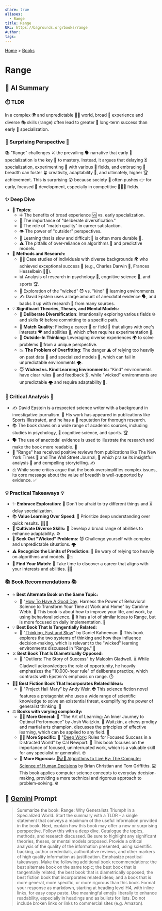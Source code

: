 ```yaml
---
share: true
aliases:
  - Range
title: Range
URL: https://bagrounds.org/books/range
Author: 
tags: 
---
```

[Home](../index.md) > [Books](./index.md)  
# Range  
## 🤖 AI Summary  
### ⏱️ TLDR  
In a complex 🌍 and unpredictable 😵‍💫 world, broad 🌁 experience and diverse 🎭 skills (range) often lead to greater 🚀 long-term success than early 👶 specialization.  
  
### 🤯 Surprising Perspective 🤯  
📚 "Range" challenges ⚔️ the prevailing 🗣️ narrative that early 👶 specialization is the key 🔑 to mastery. Instead, it argues that delaying ⏳ specialization, experimenting 🧪 with various 🌈 fields, and embracing 🤗 breadth can foster 🪴 creativity, adaptability 💪, and ultimately, higher 🏆 achievement. This is surprising 😲 because society 👥 often pushes 👉 for early, focused 🎯 development, especially in competitive 🥇🥈🥉 fields.  
  
### ✨ Deep Dive  
* 📌 **Topics:**  
    * ➕ The benefits of broad experience 🆚 vs. early specialization.  
    * 🔑 The importance of "deliberate diversification."  
    * 🎯 The role of "match quality" in career satisfaction.  
    * 👁️ The power of "outsider" perspectives.  
    * 🐢 Learning that is slow and difficult 🧠 is often more durable 💪.  
    * ⚠️ The pitfalls of over-reliance on algorithms 🤖 and predictive models.  
* 🔬 **Methods and Research:**  
    * 👨‍💼 Case studies of individuals with diverse backgrounds 🌍 who achieved exceptional success 🎉 (e.g., Charles Darwin 🌿, Frances Hesselbein 👩‍💼).  
    * 📊 Analysis of research in psychology 🧠, cognitive science 🤔, and sports 🏆.  
    * 🧭 Exploration of the "wicked" 😈 vs. "kind" 🥰 learning environments.  
    * ✍️ David Epstein uses a large amount of anecdotal evidence 🗣️, and backs it up with research 🔎 from many sources.  
* 💡 **Significant Theories, Theses, and Mental Models:**  
    * 🔄 **Deliberate Diversification:** Intentionally exploring various fields 🌐 and skills 🛠️ before committing to a specific path.  
    * 💯 **Match Quality:** Finding a career 💼 or field 🌾 that aligns with one's interests ❤️ and abilities 💪, which often requires experimentation 🧪.  
    * 🔭 **Outside-In Thinking:** Leveraging diverse experiences 🌍 to solve problems 🧩 from a unique perspective.  
    * 📉 **The Problem of Overfitting:** The danger ⚠️ of relying too heavily on past data 💾 and specialized models 🤖, which can fail in unpredictable environments 🌪️.  
    * 😇 **Wicked vs. Kind Learning Environments:** "Kind" environments have clear rules 📏 and feedback 👂, while "wicked" environments are unpredictable 🌪️ and require adaptability 🤸.  
  
### 🧐 Critical Analysis 🧐  
* ✍️ David Epstein is a respected science writer with a background in investigative journalism. 📰 His work has appeared in publications like Sports Illustrated, and he has a 💯 reputation for thorough research.  
* 📚 The book draws on a wide range of academic sources, including studies in psychology, 🧠 cognitive science, and sports. 🏆  
* 🗣️ The use of anectodal evidence is used to illustrate the research and make the book more readable. 📖  
* 🥇 "Range" has received positive reviews from publications like The New York Times 📰 and The Wall Street Journal, 📰 which praise its insightful analysis 🤔 and compelling storytelling. ✍️  
* ⚖️ While some critics argue that the book oversimplifies complex issues, its core message about the value of breadth is well-supported by evidence. ✅  
  
### 💡 Practical Takeaways 💡  
* ✨ **Embrace Exploration:** 🧭 Don't be afraid to try different things and ⏳ delay specialization.  
* 📚 **Value Learning Over Speed:** 🧠 Prioritize deep understanding over quick results. 🏃‍♀️💨  
* 🤹 **Cultivate Diverse Skills:** 🎨 Develop a broad range of abilities to enhance adaptability. ⚙️  
* 🤔 **Seek Out "Wicked" Problems:** 😈 Challenge yourself with complex and unpredictable situations. 🌪️  
* ⚠️ **Recognize the Limits of Prediction:** 🔮 Be wary of relying too heavily on algorithms and models. 🤖📉  
* 🎯 **Find Your Match:** 💖 Take time to discover a career that aligns with your interests and abilities. 💼🌟  
  
### 📚 Book Recommendations 📚  
* ⭐ **Best Alternate Book on the Same Topic:**  
    * 📖 "[How To Have A Good Day](./how-to-have-a-good-day.md): Harness the Power of Behavioral Science to Transform Your Time at Work and Home" by Caroline Webb. 🧠 This book is about how to improve your life, and work, by using behavioral science. 🤔 It has a lot of similar ideas to Range, but is more focused on daily implementation. 🚀  
* 💡 **Best Book That Is Tangentially Related:**  
    * 🧠 "[Thinking, Fast and Slow](./thinking-fast-and-slow.md)" by Daniel Kahneman. 🤔 This book explores the two systems of thinking and how they influence decision-making, which is relevant to the "wicked" learning environments discussed in "Range." 🎯  
* ⚔️ **Best Book That Is Diametrically Opposed:**  
    * 🥇 "Outliers: The Story of Success" by Malcolm Gladwell. ⏳ While Gladwell acknowledges the role of opportunity, he heavily emphasizes the "10,000-hour rule" of deliberate practice, which contrasts with Epstein's emphasis on range. ⏱️  
* 🧑‍🚀 **Best Fiction Book That Incorporates Related Ideas:**  
    * 🚀 "Project Hail Mary" by Andy Weir. 👽 This science fiction novel features a protagonist who uses a wide range of scientific knowledge to solve an existential threat, exemplifying the power of generalist thinking. 🌠  
* ⚖️ **Books with varying complexity:**  
    * 👨‍🏫 **More General:** 🧘 "The Art of Learning: An Inner Journey to Optimal Performance" by Josh Waitzkin. 🧠 Waitzkin, a chess prodigy and martial arts champion, discusses the principles of effective learning, which can be applied to any field. 🌱  
    * 👨‍💻 **More Specific:** 🧐 "[Deep Work](./deep-work.md): Rules for Focused Success in a Distracted World" by Cal Newport. 🎯 This book focuses on the importance of focused, uninterrupted work, which is a valuable skill for any specialist or generalist. 🤓  
    * 💯 **More Rigorous:** [🤔💻🧠 Algorithms to Live By: The Computer Science of Human Decisions](./algorithms-to-live-by.md) by Brian Christian and Tom Griffiths. 💻 This book applies computer science concepts to everyday decision-making, providing a more technical and rigorous approach to problem-solving. ⚙️  
  
## 💬 [Gemini](https://gemini.google.com) Prompt  
> Summarize the book: Range: Why Generalists Triumph in a Specialized World. Start the summary with a TLDR - a single statement that conveys a maximum of the useful information provided in the book. Next, explain how this book may offer a new or surprising perspective. Follow this with a deep dive. Catalogue the topics, methods, and research discussed. Be sure to highlight any significant theories, theses, or mental models proposed. Provide a critical analysis of the quality of the information presented, using scientific backing, author credentials, authoritative reviews, and other markers of high quality information as justification. Emphasize practical takeaways. Make the following additional book recommendations: the best alternate book on the same topic; the best book that is tangentially related; the best book that is diametrically opposed; the best fiction book that incorporates related ideas; and a book that is more general, more specific, or more rigorous than this book. Format your response as markdown, starting at heading level H4, with inline links, for easy copy paste. Use meaningful emojis liberally to enhance readability, especially in headings and as bullets for lists. Do not include broken links or links to commercial sites (e.g. Amazon).